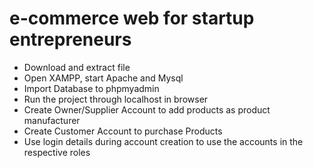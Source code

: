 # e-commerce web for startup entrepreneurs

* Download and extract file
* Open XAMPP, start Apache and Mysql
* Import Database to phpmyadmin
* Run the project through localhost in browser
* Create Owner/Supplier Account to add products as product manufacturer
* Create Customer Account to purchase Products
* Use login details during account creation to use the accounts in the respective roles
